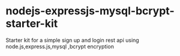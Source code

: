 # nodejs-expressjs-mysql-bcrypt-starter-kit
Starter kit for a simple sign up and login rest api using node.js,express.js,mysql ,bcrypt encryption
